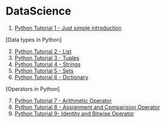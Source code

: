 # DataScience

1) [Python Tutorial 1 - Just simple introduction](https://github.com/NIRAJANRIJAL1/DataScience/blob/main/Python%20Tutorial%201.pdf)<br />

[Data types in Python]

2) [Python Tutorial 2 - List](https://github.com/NIRAJANRIJAL1/DataScience/blob/main/Python%20List.pdf)<br />
3) [Python Tutorial 3 - Tuples](https://github.com/NIRAJANRIJAL1/DataScience/blob/main/Tuple%20in%20Python.pdf)<br />
4) [Python Tutorial 4 - Strings](https://github.com/NIRAJANRIJAL1/DataScience/blob/main/String%20(Python).pdf)<br />
5) [Python Tutorial 5 - Sets](https://github.com/NIRAJANRIJAL1/DataScience/blob/main/Sets%20in%20Python.pdf)<br />
6) [Python Tutorial 6 - Dictionary](https://github.com/NIRAJANRIJAL1/DataScience/blob/main/Python%20Dictionaries.pdf)<br />

[Operators in Python]

7) [Python Tutorial 7 - Arithmetic Operator](https://github.com/NIRAJANRIJAL1/DataScience/blob/main/Arithmetic%20Operator%20in%20Python%20(Chapter%201).pdf)<br />
8) [Python Tutorial 8 - Assignment and Comparision Operator](https://github.com/NIRAJANRIJAL1/DataScience/blob/main/Assignment%20and%20Comparision%20Operator%20.pdf)<br />
9) [Python Tutorial 9- Identity and Bitwise Operator](https://github.com/NIRAJANRIJAL1/DataScience/blob/main/Identity%20and%20Bitwise%20Operator.pdf)<br />
